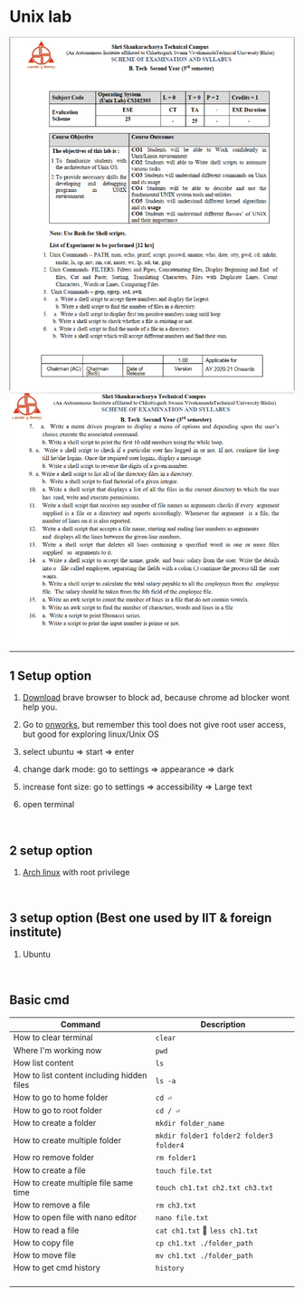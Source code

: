 # Unix lab

<img src="notes/1.png">
<img src="notes/2.png">

---

## 1 Setup option

1. [Download](https://brave.com/?mtm_source=www.google.com&mtm_medium=cpc&mtm_campaign=brand&mtm_content=all&ref=UJW151&gclid=Cj0KCQjwhL6pBhDjARIsAGx8D59HcSPazIM1gRmaHIw1PdyUDcd2nndXJrYnoeXyMgb_nYWWfbaBvuYaAuE7EALw_wcB) brave browser to block ad, because chrome ad blocker wont help you.

1. Go to [onworks](https://www.onworks.net/), but remember this tool does not give root user access, but good for exploring linux/Unix OS

1. select ubuntu => start => enter

1. change dark mode: go to settings => appearance => dark

1. increase font size: go to settings => accessibility => Large text

1. open terminal

<br>

## 2 setup option

1. [Arch linux](https://copy.sh/v86/?profile=archlinux) with root privilege

<br>

## 3 setup option (Best one used by IIT & foreign institute)

1. Ubuntu

<br>

## Basic cmd

| Command                                    | Description                             |
| ------------------------------------------ | --------------------------------------- |
| How to clear terminal                      | `clear`                                 |
| Where I'm working now                      | `pwd`                                   |
| How list content                           | `ls`                                    |
| How to list content including hidden files | `ls -a`                                 |
| How to go to home folder                   | `cd ⏎ `                                 |
| How to go to root folder                   | `cd / ⏎`                                |
| How to create a folder                     | `mkdir folder_name`                     |
| How to create multiple folder              | `mkdir folder1 folder2 folder3 folder4` |
| How ro remove folder                       | `rm folder1`                            |
| How to create a file                       | `touch file.txt`                        |
| How to create multiple file same time      | `touch ch1.txt ch2.txt ch3.txt`         |
| How to remove a file                       | `rm ch3.txt `                           |
| How to open file with nano editor          | `nano file.txt `                        |
| How to read a file                         | `cat ch1.txt` 🧱 `less ch1.txt`         |
| How to copy file                           | `cp ch1.txt ./folder_path`              |
| How to move file                           | `mv ch1.txt ./folder_path`              |
| How to get cmd history                     | `history`                               |
|                                            |                                         |
|                                            |                                         |
|                                            |                                         |
|                                            |                                         |
